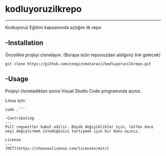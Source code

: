 # kodluyoruzilkrepo
---
Kodluyoruz Eğitimi kapsamında açtığım ilk repo


-Installation
---
Öncelikle projeyi clonelayın. (Buraya sizin reponuzdan aldığınız link gelecek)

`git clone https://github.com/cengizcmataraci/kodluyoruzilkrepo.git`

-Usage
---
Projeyi cloneladıktan sonra Visual Studio Code programında açınız.

Linux için:
```cd kodluyoruzilkrepo
code .```

-Contributing
---
Pull requestler kabul edilir. Büyük değişiklikler için, lütfen önce neyi değiştirmek istediğinizi tartışmak için bir konu açınız.

License
---
[MIT](https://choosealicense.com/licenses/mit/)
